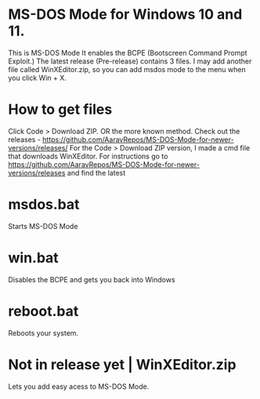 # MS-DOS Mode for Windows 10 and 11.
This is MS-DOS Mode
It enables the BCPE (Bootscreen Command Prompt Exploit.) The latest release (Pre-release) contains 3 files. I may add another file called WinXEditor.zip, so you can add msdos mode to the menu when you click Win + X.

# How to get files
Click Code > Download ZIP.
OR the more known method. Check out the releases - https://github.com/AaravRepos/MS-DOS-Mode-for-newer-versions/releases/
For the Code > Download ZIP version, I made a cmd file that downloads WinXEditor. 
For instructions go to 
https://github.com/AaravRepos/MS-DOS-Mode-for-newer-versions/releases and find the latest
# msdos.bat
Starts MS-DOS Mode

# win.bat
Disables the BCPE and gets you back into Windows

# reboot.bat
Reboots your system.

# Not in release yet | WinXEditor.zip
Lets you add easy acess to MS-DOS Mode.
